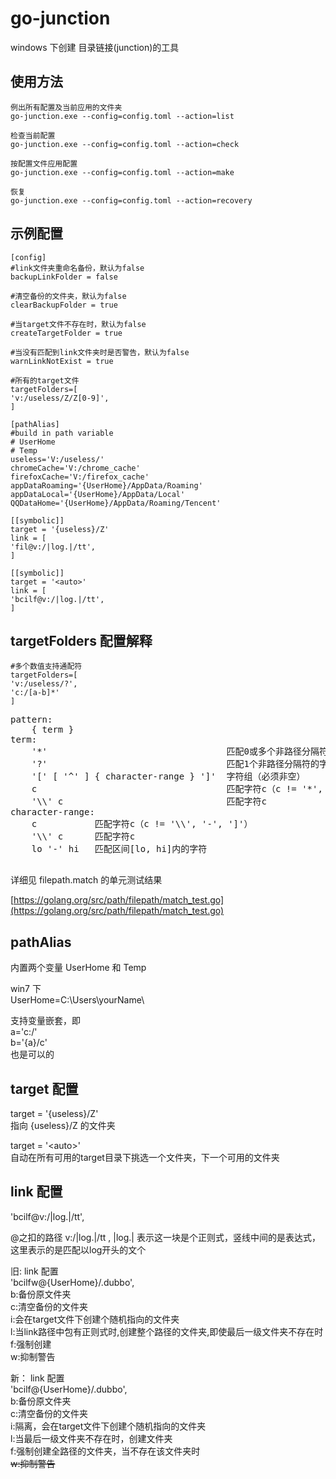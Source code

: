 # go-junction
windows 下创建 目录链接(junction)的工具

## 使用方法
````
例出所有配置及当前应用的文件夹
go-junction.exe --config=config.toml --action=list

检查当前配置
go-junction.exe --config=config.toml --action=check

按配置文件应用配置
go-junction.exe --config=config.toml --action=make

恢复
go-junction.exe --config=config.toml --action=recovery

````

## 示例配置
````
[config]
#link文件夹重命名备份，默认为false
backupLinkFolder = false

#清空备份的文件夹，默认为false
clearBackupFolder = true

#当target文件不存在时，默认为false
createTargetFolder = true

#当没有匹配到link文件夹时是否警告，默认为false
warnLinkNotExist = true

#所有的target文件
targetFolders=[
'v:/useless/Z/Z[0-9]',
]

[pathAlias]
#build in path variable
# UserHome
# Temp
useless='V:/useless/'
chromeCache='V:/chrome_cache'
firefoxCache='V:/firefox_cache'
appDataRoaming='{UserHome}/AppData/Roaming'
appDataLocal='{UserHome}/AppData/Local'
QQDataHome='{UserHome}/AppData/Roaming/Tencent'

[[symbolic]]
target = '{useless}/Z'
link = [
'fil@v:/|log.|/tt',
]

[[symbolic]]
target = '<auto>'
link = [
'bcilf@v:/|log.|/tt',
]

````
## targetFolders 配置解释

````
#多个数值支持通配符
targetFolders=[
'v:/useless/?',
'c:/[a-b]*'
]
````
<pre>
pattern:
    { term }
term:
    '*'                                  匹配0或多个非路径分隔符的字符
    '?'                                  匹配1个非路径分隔符的字符
    '[' [ '^' ] { character-range } ']'  字符组（必须非空）
    c                                    匹配字符c（c != '*', '?', '\\', '['）
    '\\' c                               匹配字符c
character-range:
    c           匹配字符c（c != '\\', '-', ']'）
    '\\' c      匹配字符c
    lo '-' hi   匹配区间[lo, hi]内的字符
    
</pre>
详细见 filepath.match 的单元测试结果

[https://golang.org/src/path/filepath/match_test.go](https://golang.org/src/path/filepath/match_test.go)


## pathAlias
内置两个变量 UserHome 和 Temp 

win7 下<br>
UserHome=C:\Users\yourName\

支持变量嵌套，即<br>
a='c:/'<br>
b='{a}/c'<br>
也是可以的

## target 配置 
target = '{useless}/Z'<br/>
指向 {useless}/Z 的文件夹

target = '\<auto\>'<br/>
自动在所有可用的target目录下挑选一个文件夹，下一个可用的文件夹


## link 配置

'bcilf@v:/|log.|/tt',

@之扣的路径 v:/|log.|/tt , |log.| 表示这一块是个正则式，竖线中间的是表达式，
这里表示的是匹配以log开头的文个

旧:
link 配置<br/>
'bcilfw@{UserHome}/.dubbo',<br/>
b:备份原文件夹<br/>
c:清空备份的文件夹<br/>
i:会在target文件下创建个随机指向的文件夹<br/>
l:当link路径中包有正则式时,创建整个路径的文件夹,即使最后一级文件夹不存在时<br/>
f:强制创建<br/>
w:抑制警告<br/>


新：
link 配置<br/>
'bcilf@{UserHome}/.dubbo',<br/>
b:备份原文件夹<br/>
c:清空备份的文件夹<br/>
i:隔离，会在target文件下创建个随机指向的文件夹<br/>
l:当最后一级文件夹不存在时，创建文件夹<br/>
f:强制创建全路径的文件夹，当不存在该文件夹时<br/>
~~w:抑制警告~~